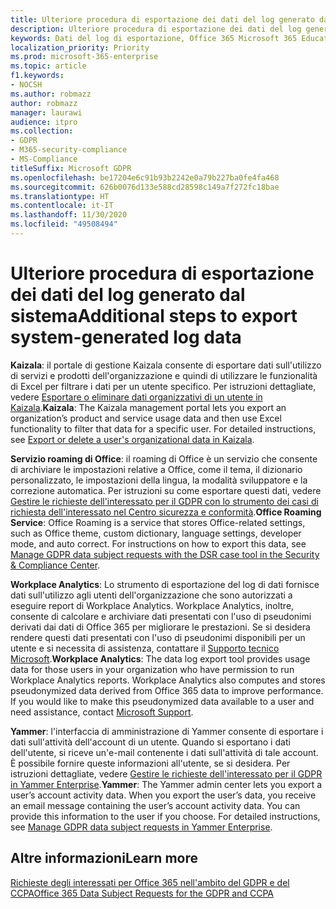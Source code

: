 ```yaml
---
title: Ulteriore procedura di esportazione dei dati del log generato dal sistema
description: Ulteriore procedura di esportazione dei dati del log generato dal sistema
keywords: Dati del log di esportazione, Office 365 Microsoft 365 Education, Documentazione Microsoft 365, GDPR
localization_priority: Priority
ms.prod: microsoft-365-enterprise
ms.topic: article
f1.keywords:
- NOCSH
ms.author: robmazz
author: robmazz
manager: laurawi
audience: itpro
ms.collection:
- GDPR
- M365-security-compliance
- MS-Compliance
titleSuffix: Microsoft GDPR
ms.openlocfilehash: be17204e6c91b93b2242e0a79b227ba0fe4fa468
ms.sourcegitcommit: 626b0076d133e588cd28598c149a7f272fc18bae
ms.translationtype: HT
ms.contentlocale: it-IT
ms.lasthandoff: 11/30/2020
ms.locfileid: "49508494"
---
```

# <a name="additional-steps-to-export-system-generated-log-data"></a><span data-ttu-id="d83f9-104">Ulteriore procedura di esportazione dei dati del log generato dal sistema</span><span class="sxs-lookup"><span data-stu-id="d83f9-104">Additional steps to export system-generated log data</span></span>

<span data-ttu-id="d83f9-p101">**Kaizala**: il portale di gestione Kaizala consente di esportare dati sull'utilizzo di servizi e prodotti dell'organizzazione e quindi di utilizzare le funzionalità di Excel per filtrare i dati per un utente specifico. Per istruzioni dettagliate, vedere [Esportare o eliminare dati organizzativi di un utente in Kaizala](https://docs.microsoft.com/office365/kaizala/export-or-delete-a-user-s-data).</span><span class="sxs-lookup"><span data-stu-id="d83f9-p101">**Kaizala**: The Kaizala management portal lets you export an organization’s product and service usage data and then use Excel functionality to filter that data for a specific user. For detailed instructions, see [Export or delete a user's organizational data in Kaizala](https://docs.microsoft.com/office365/kaizala/export-or-delete-a-user-s-data).</span></span>

<span data-ttu-id="d83f9-p102">**Servizio roaming di Office**: il roaming di Office è un servizio che consente di archiviare le impostazioni relative a Office, come il tema, il dizionario personalizzato, le impostazioni della lingua, la modalità sviluppatore e la correzione automatica. Per istruzioni su come esportare questi dati, vedere [Gestire le richieste dell'interessato per il GDPR con lo strumento dei casi di richiesta dell'interessato nel Centro sicurezza e conformità](https://docs.microsoft.com/microsoft-365/compliance/manage-gdpr-data-subject-requests-with-the-dsr-case-tool).</span><span class="sxs-lookup"><span data-stu-id="d83f9-p102">**Office Roaming Service**: Office Roaming is a service that stores Office-related settings, such as Office theme, custom dictionary, language settings, developer mode, and auto correct. For instructions on how to export this data, see [Manage GDPR data subject requests with the DSR case tool in the Security & Compliance Center](https://docs.microsoft.com/microsoft-365/compliance/manage-gdpr-data-subject-requests-with-the-dsr-case-tool).</span></span> 
 
<span data-ttu-id="d83f9-p103">**Workplace Analytics**: Lo strumento di esportazione del log di dati fornisce dati sull'utilizzo agli utenti dell'organizzazione che sono autorizzati a eseguire report di Workplace Analytics. Workplace Analytics, inoltre, consente di calcolare e archiviare dati presentati con l'uso di pseudonimi derivati dai dati di Office 365 per migliorare le prestazioni. Se si desidera rendere questi dati presentati con l'uso di pseudonimi disponibili per un utente e si necessita di assistenza, contattare il [Supporto tecnico Microsoft](https://support.microsoft.com/contactus/).</span><span class="sxs-lookup"><span data-stu-id="d83f9-p103">**Workplace Analytics**: The data log export tool provides usage data for those users in your organization who have permission to run Workplace Analytics reports. Workplace Analytics also computes and stores pseudonymized data derived from Office 365 data to improve performance. If you would like to make this pseudonymized data available to a user and need assistance, contact [Microsoft Support](https://support.microsoft.com/contactus/).</span></span>

<span data-ttu-id="d83f9-p104">**Yammer**: l'interfaccia di amministrazione di Yammer consente di esportare i dati sull'attività dell'account di un utente. Quando si esportano i dati dell'utente, si riceve un'e-mail contenente i dati sull'attività di tale account. È possibile fornire queste informazioni all'utente, se si desidera. Per istruzioni dettagliate, vedere [Gestire le richieste dell'interessato per il GDPR in Yammer Enterprise](https://docs.microsoft.com/yammer/manage-security-and-compliance/gdpr-requests-in-yammer-enterprise).</span><span class="sxs-lookup"><span data-stu-id="d83f9-p104">**Yammer**: The Yammer admin center lets you export a user’s account activity data. When you export the user’s data, you receive an email message containing the user’s account activity data. You can provide this information to the user if you choose. For detailed instructions, see [Manage GDPR data subject requests in Yammer Enterprise](https://docs.microsoft.com/yammer/manage-security-and-compliance/gdpr-requests-in-yammer-enterprise).</span></span>

## <a name="learn-more"></a><span data-ttu-id="d83f9-116">Altre informazioni</span><span class="sxs-lookup"><span data-stu-id="d83f9-116">Learn more</span></span>

[<span data-ttu-id="d83f9-117">Richieste degli interessati per Office 365 nell'ambito del GDPR e del CCPA</span><span class="sxs-lookup"><span data-stu-id="d83f9-117">Office 365 Data Subject Requests for the GDPR and CCPA</span></span>](gdpr-dsr-office365.md#part-3-responding-to-dsrs-for-system-generated-logs)